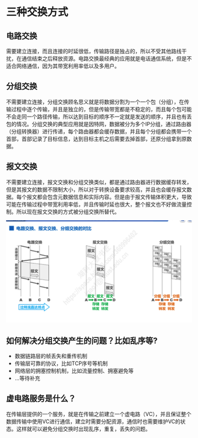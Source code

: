 # 三种交换方式

## 电路交换

需要建立连接，而且连接的时延很低，传输路径是独占的，所以不受其他路线干扰，在通信结束之后释放资源。电路交换最经典的应用就是电话通信系统，但是不适合网络通信，因为其带宽利用率低以及多用户。

## 分组交换

不需要建立连接，分组交换顾名思义就是将数据分割为一个一个包（分组），在传输过程中逐个传输，并且是独立的，但是传输带宽都是不稳定的，而且每个包可能不会走同一个路径传输，所以达到目标的顺序不一定就是发送的顺序，并且也有丢包的情况。分组交换的典型应用就是因特网，数据被分为多个IP分组，通过路由器（分组转换器）进行传递，每个路由器都会缓存数据，并且每个分组都会携带一个首部，首部记录了目标信息，达到目标主机之后需要去掉首部，还原分组拿到原数据。

## 报文交换

不需要建立连接，报文交换和分组交换类似，都是通过路由器进行数据缓存转发，但是其报文的数据不限制大小，所以对于转换设备要求较高，并且也会缓存报文数据。每个报文都会包含元数据信息和实际内容。但是由于报文传输体积更大，导致可能在传输过程中带宽利用率低，并且传输时延也很大，整个报文也不好做流量控制。所以现在报文交换的方式被分组交换所替代。

![Untitled](%E4%B8%89%E7%A7%8D%E4%BA%A4%E6%8D%A2%E6%96%B9%E5%BC%8F%20bfe3451c231843a3a266a54d86d541b7/Untitled.png)

## 如何解决分组交换产生的问题？比如乱序等?

- 数据链路层的帧丢失和重传机制
- 传输层可靠的协议，比如TCP序号等机制
- 网络层的拥塞控制机制，比如流量控制、拥塞避免等
- …等待补充

## 虚电路服务是什么？

在传输层提供的一个服务，就是在传输之前建立一个虚电路（VC），并且保证整个数据传输中使用VC进行通信，建立时需要分配资源，通信时也需要维护VC的状态。这样就可以避免分组交换时出现乱序，重复，丢失的问题。